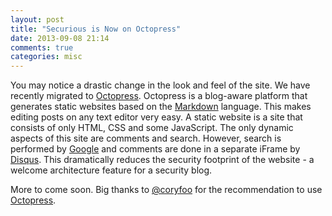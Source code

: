 ```yaml
---
layout: post
title: "Securious is Now on Octopress"
date: 2013-09-08 21:14
comments: true
categories: misc
---
```


You may notice a drastic change in the look and feel of the site. We have recently migrated to [Octopress](http://octopress.org/). 
Octopress is a blog-aware platform that generates static websites based on the 
[Markdown](https://en.wikipedia.org/wiki/Markdown) language. This makes editing posts on any 
text editor very easy. A static website is a site that 
consists of only HTML, CSS and some JavaScript. The only dynamic aspects of this site are comments and 
search. However, search is performed by [Google](http://www.google.com) and comments are done in a separate iFrame by [Disqus](http://disqus.com/). This 
dramatically reduces the security footprint of the website - a welcome architecture feature 
for a security blog. 

More to come soon. Big thanks to [@coryfoo](http://twitter.com/coryfoo) for the recommendation to use [Octopress](http://octopress.org/).